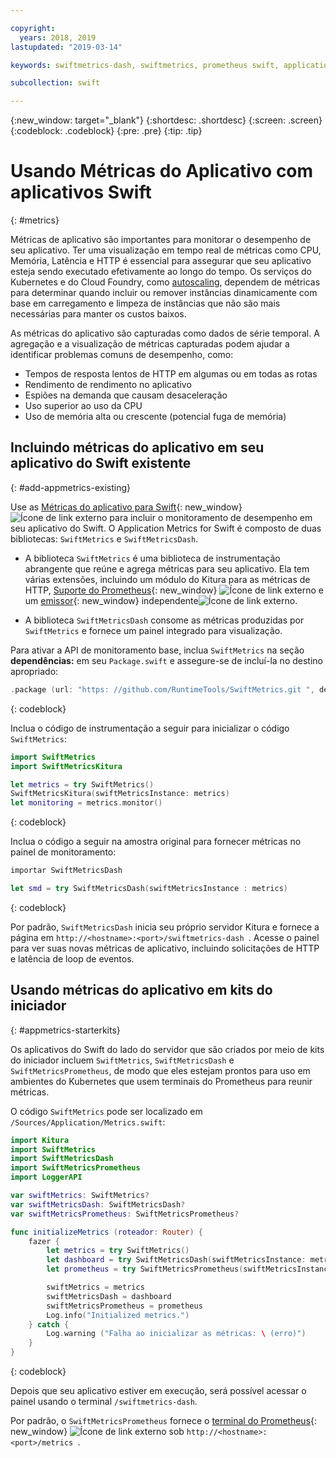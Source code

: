 ```yaml
---

copyright:
  years: 2018, 2019
lastupdated: "2019-03-14"

keywords: swiftmetrics-dash, swiftmetrics, prometheus swift, application metrics swift, swift performance, slow swift, swift dashboard, metris swift

subcollection: swift

---
```


{:new_window: target="_blank"}
{:shortdesc: .shortdesc}
{:screen: .screen}
{:codeblock: .codeblock}
{:pre: .pre}
{:tip: .tip}

# Usando Métricas do Aplicativo com aplicativos Swift
{: #metrics}

Métricas de aplicativo são importantes para monitorar o desempenho de seu aplicativo. Ter uma visualização em tempo real de métricas como CPU, Memória, Latência e HTTP é essencial para assegurar que seu aplicativo esteja sendo executado efetivamente ao longo do tempo. Os serviços do Kubernetes e do Cloud Foundry, como [autoscaling](/docs/services/Auto-Scaling?topic=services/Auto-Scaling-get-started#get-started), dependem de métricas para determinar quando incluir ou remover instâncias dinamicamente com base em carregamento e limpeza de instâncias que não são mais necessárias para manter os custos baixos.

As métricas do aplicativo são capturadas como dados de série temporal. A agregação e a visualização de métricas capturadas podem ajudar a identificar problemas comuns de desempenho, como:

* Tempos de resposta lentos de HTTP em algumas ou em todas as rotas
* Rendimento de rendimento no aplicativo
* Espiões na demanda que causam desaceleração
* Uso superior ao uso da CPU
* Uso de memória alta ou crescente (potencial fuga de memória)

## Incluindo métricas do aplicativo em seu aplicativo do Swift existente
{: #add-appmetrics-existing}

Use as [Métricas do aplicativo para Swift](https://developer.ibm.com/swift/monitoring-diagnostics/application-metrics-for-swift/){: new_window} ![Ícone de link externo](../../icons/launch-glyph.svg "Ícone de link externo") para incluir o monitoramento de desempenho em seu aplicativo do Swift. O Application Metrics for Swift é composto de duas bibliotecas: `SwiftMetrics` e `SwiftMetricsDash`.

* A biblioteca `SwiftMetrics` é uma biblioteca de instrumentação abrangente que reúne e agrega métricas para seu aplicativo. Ela tem várias extensões, incluindo um módulo do Kitura para as métricas de HTTP, [Suporte do Prometheus](https://github.com/RuntimeTools/SwiftMetrics#prometheus-support){: new_window} ![Ícone de link externo](../../icons/launch-glyph.svg "Ícone de link externo") e um [emissor](https://github.com/RuntimeTools/SwiftMetrics#application-metrics-for-swift-agent){: new_window} independente![Ícone de link externo](../../icons/launch-glyph.svg "Ícone de link externo").

* A biblioteca `SwiftMetricsDash` consome as métricas produzidas por `SwiftMetrics` e fornece um painel integrado para visualização.

Para ativar a API de monitoramento base, inclua `SwiftMetrics` na seção **dependências:** em seu `Package.swift` e assegure-se de incluí-la no destino apropriado:
```swift
.package (url: "https: //github.com/RuntimeTools/SwiftMetrics.git ", de:" 2.4.0 ")
```
{: codeblock}

Inclua o código de instrumentação a seguir para inicializar o código `SwiftMetrics`:
```swift
import SwiftMetrics
import SwiftMetricsKitura

let metrics = try SwiftMetrics()
SwiftMetricsKitura(swiftMetricsInstance: metrics)
let monitoring = metrics.monitor()
```
{: codeblock}

Inclua o código a seguir na amostra original para fornecer métricas no painel de monitoramento:
```swift
importar SwiftMetricsDash

let smd = try SwiftMetricsDash(swiftMetricsInstance : metrics)
```  
{: codeblock}

Por padrão, `SwiftMetricsDash` inicia seu próprio servidor Kitura e fornece a página em `http://<hostname>:<port>/swiftmetrics-dash `. Acesse o painel para ver suas novas métricas de aplicativo, incluindo solicitações de HTTP e latência de loop de eventos.

## Usando métricas do aplicativo em kits do iniciador
{: #appmetrics-starterkits}

Os aplicativos do Swift do lado do servidor que são criados por meio de kits do iniciador incluem `SwiftMetrics`, `SwiftMetricsDash` e `SwiftMetricsPrometheus`, de modo que eles estejam prontos para uso em ambientes do Kubernetes que usem terminais do Prometheus para reunir métricas.

O código `SwiftMetrics` pode ser localizado em `/Sources/Application/Metrics.swift`:
```swift
import Kitura
import SwiftMetrics
import SwiftMetricsDash
import SwiftMetricsPrometheus
import LoggerAPI

var swiftMetrics: SwiftMetrics?
var swiftMetricsDash: SwiftMetricsDash?
var swiftMetricsPrometheus: SwiftMetricsPrometheus?

func initializeMetrics (roteador: Router) {
    fazer {
        let metrics = try SwiftMetrics()
        let dashboard = try SwiftMetricsDash(swiftMetricsInstance: metrics, endpoint: router)
        let prometheus = try SwiftMetricsPrometheus(swiftMetricsInstance: metrics, endpoint: router)

        swiftMetrics = metrics
        swiftMetricsDash = dashboard
        swiftMetricsPrometheus = prometheus
        Log.info("Initialized metrics.")
    } catch {
        Log.warning ("Falha ao inicializar as métricas: \ (erro)")
    }
}
```
{: codeblock}

Depois que seu aplicativo estiver em execução, será possível acessar o painel usando o terminal `/swiftmetrics-dash`.

Por padrão, o `SwiftMetricsPrometheus` fornece o [terminal do Prometheus](https://prometheus.io/){: new_window} ![Ícone de link externo](../../icons/launch-glyph.svg "Ícone de link externo") sob `http://<hostname>:<port>/metrics `.
